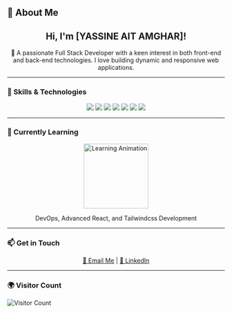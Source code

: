 ## 👋 About Me

<div align="center">
  <h2>Hi, I'm [YASSINE AIT AMGHAR]!</h2>
  <p>🌟 A passionate Full Stack Developer with a keen interest in both front-end and back-end technologies. I love building dynamic and responsive web applications.</p>
</div>

---

### 🎯 Skills & Technologies
<div align="center">
  <img src="https://img.shields.io/badge/-HTML5-E34F26?logo=html5&logoColor=white" />
  <img src="https://img.shields.io/badge/-CSS3-1572B6?logo=css3&logoColor=white" />
  <img src="https://img.shields.io/badge/-JavaScript-yellow?logo=javascript" />
  <img src="https://img.shields.io/badge/-React-61DAFB?logo=react&logoColor=white" />
  <img src="https://img.shields.io/badge/-Angular-DD0031?logo=angular&logoColor=white" />
  <img src="https://img.shields.io/badge/-Tailwind%20CSS-38B2AC?logo=tailwind-css&logoColor=white" />
  <img src="https://img.shields.io/badge/-Node.js-339933?logo=node.js&logoColor=white" />
</div>

---

### 🌱 Currently Learning
<div align="center">
  <img src="https://media.giphy.com/media/26u4c8H3G1wJK1a4E/giphy.gif" width="150" alt="Learning Animation"/>
  <p>DevOps, Advanced React, and Tailwindcss Development</p>
</div>

---

### 📫 Get in Touch
<div align="center">
  <a href="yassinaitamghar80@gmail.com">📧 Email Me</a> | 
  <a href="https://linkedin.com/in/yassine-aitamghar">🔗 LinkedIn</a>
</div>

---

### 🌍 Visitor Count
![Visitor Count](https://komarev.com/ghpvc/?username=Yassineaitamghar)
